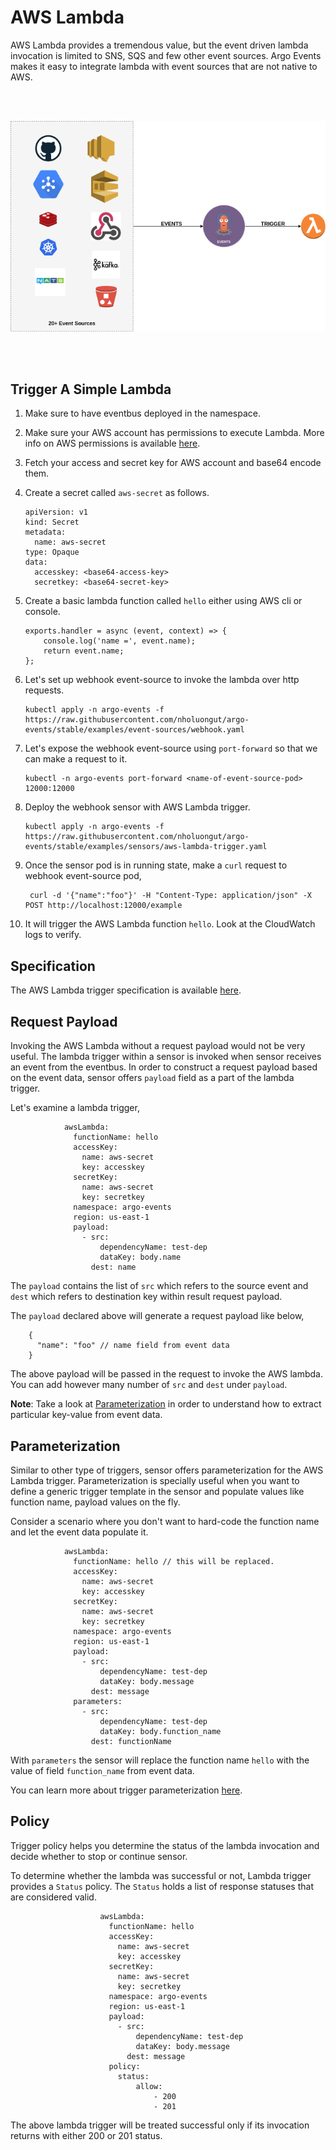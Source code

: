 # AWS Lambda

AWS Lambda provides a tremendous value, but the event driven lambda invocation is limited to
SNS, SQS and few other event sources. Argo Events makes it easy to integrate lambda with event sources
that are not native to AWS.

<br/>
<br/>

<p align="center">
  <img src="https://github.com/nholuongut/argo-events/blob/main/docs/assets/aws-lambda-trigger.png?raw=true" alt="AWS Lambda Trigger"/>
</p>

<br/>
<br/>

## Trigger A Simple Lambda

1.  Make sure to have eventbus deployed in the namespace.

1.  Make sure your AWS account has permissions to execute Lambda. More info on AWS permissions is available [here](https://docs.aws.amazon.com/IAM/latest/UserGuide/id_users_change-permissions.html).

1.  Fetch your access and secret key for AWS account and base64 encode them.

1.  Create a secret called `aws-secret` as follows.

        apiVersion: v1
        kind: Secret
        metadata:
          name: aws-secret
        type: Opaque
        data:
          accesskey: <base64-access-key>
          secretkey: <base64-secret-key>

1.  Create a basic lambda function called `hello` either using AWS cli or console.

        exports.handler = async (event, context) => {
            console.log('name =', event.name);
            return event.name;
        };

1.  Let's set up webhook event-source to invoke the lambda over http requests.

        kubectl apply -n argo-events -f https://raw.githubusercontent.com/nholuongut/argo-events/stable/examples/event-sources/webhook.yaml

1.  Let's expose the webhook event-source using `port-forward` so that we can make a request to it.

        kubectl -n argo-events port-forward <name-of-event-source-pod> 12000:12000

1.  Deploy the webhook sensor with AWS Lambda trigger.

        kubectl apply -n argo-events -f https://raw.githubusercontent.com/nholuongut/argo-events/stable/examples/sensors/aws-lambda-trigger.yaml

1.  Once the sensor pod is in running state, make a `curl` request to webhook event-source pod,

         curl -d '{"name":"foo"}' -H "Content-Type: application/json" -X POST http://localhost:12000/example

1.  It will trigger the AWS Lambda function `hello`. Look at the CloudWatch logs to verify.

## Specification

The AWS Lambda trigger specification is available [here](../../APIs.md#argoproj.io/v1alpha1.AWSLambdaTrigger).

## Request Payload

Invoking the AWS Lambda without a request payload would not be very useful. The lambda trigger within a sensor
is invoked when sensor receives an event from the eventbus. In order to construct a request payload based on the event data, sensor offers
`payload` field as a part of the lambda trigger.

Let's examine a lambda trigger,

                awsLambda:
                  functionName: hello
                  accessKey:
                    name: aws-secret
                    key: accesskey
                  secretKey:
                    name: aws-secret
                    key: secretkey
                  namespace: argo-events
                  region: us-east-1
                  payload:
                    - src:
                        dependencyName: test-dep
                        dataKey: body.name
                      dest: name

The `payload` contains the list of `src` which refers to the source event and `dest` which refers to destination key within result request payload.

The `payload` declared above will generate a request payload like below,

        {
          "name": "foo" // name field from event data
        }

The above payload will be passed in the request to invoke the AWS lambda. You can add however many number of `src` and `dest` under `payload`.

**Note**: Take a look at [Parameterization](https://github.com/nholuongut/argo-events/tutorials/02-parameterization/) in order to understand how to extract particular key-value from event data.

## Parameterization

Similar to other type of triggers, sensor offers parameterization for the AWS Lambda trigger. Parameterization is specially useful when
you want to define a generic trigger template in the sensor and populate values like function name, payload values on the fly.

Consider a scenario where you don't want to hard-code the function name and let the event data populate it.

                awsLambda:
                  functionName: hello // this will be replaced.
                  accessKey:
                    name: aws-secret
                    key: accesskey
                  secretKey:
                    name: aws-secret
                    key: secretkey
                  namespace: argo-events
                  region: us-east-1
                  payload:
                    - src:
                        dependencyName: test-dep
                        dataKey: body.message
                      dest: message
                  parameters:
                    - src:
                        dependencyName: test-dep
                        dataKey: body.function_name
                      dest: functionName

With `parameters` the sensor will replace the function name `hello` with the value of field `function_name` from event data.

You can learn more about trigger parameterization [here](https://github.com/nholuongut/argo-events/tutorials/02-parameterization/).

## Policy

Trigger policy helps you determine the status of the lambda invocation and decide whether to stop or continue sensor.

To determine whether the lambda was successful or not, Lambda trigger provides a `Status` policy.
The `Status` holds a list of response statuses that are considered valid.

                        awsLambda:
                          functionName: hello
                          accessKey:
                            name: aws-secret
                            key: accesskey
                          secretKey:
                            name: aws-secret
                            key: secretkey
                          namespace: argo-events
                          region: us-east-1
                          payload:
                            - src:
                                dependencyName: test-dep
                                dataKey: body.message
                              dest: message
                          policy:
                            status:
                                allow:
                                    - 200
                                    - 201

The above lambda trigger will be treated successful only if its invocation returns with either 200 or 201 status.
